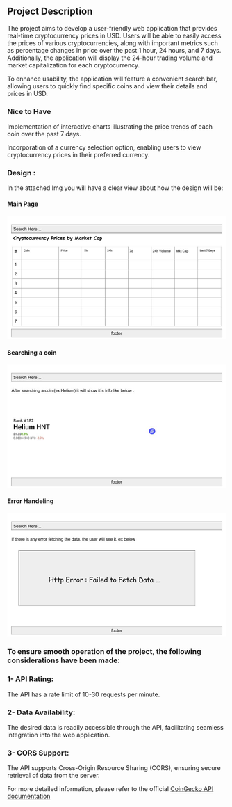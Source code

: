 
## Project Description
The project aims to develop a user-friendly web application that provides real-time cryptocurrency prices in USD. Users will be able to easily access the prices of various cryptocurrencies, along with important metrics such as percentage changes in price over the past 1 hour, 24 hours, and 7 days. Additionally, the application will display the 24-hour trading volume and market capitalization for each cryptocurrency.

To enhance usability, the application will feature a convenient search bar, allowing users to quickly find specific coins and view their details and prices in USD.

### Nice to Have
Implementation of interactive charts illustrating the price trends of each coin over the past 7 days.

Incorporation of a currency selection option, enabling users to view cryptocurrency prices in their preferred currency.


### Design : 
In the attached Img you will have a clear view about how the design will be:

#### Main Page
![Main Page](main%20page.jpg)

#### Searching a coin
![Searching a coin](searching%20a%20coin.jpg)

#### Error Handeling
![Error Handeling](Error%20handeling.jpg)

### To ensure smooth operation of the project, the following considerations have been made:

### 1- API Rating:
The API has a rate limit of 10-30 requests per minute.

### 2- Data Availability: 
The desired data is readily accessible through the API, facilitating seamless integration into the web application.

### 3- CORS Support: 
The API supports Cross-Origin Resource Sharing (CORS), ensuring secure retrieval of data from the server.

For more detailed information, please refer to the official [CoinGecko API documentation](https://www.coingecko.com/en/api/documentation)

